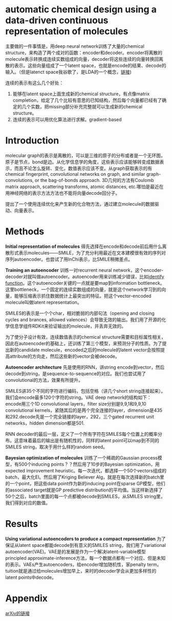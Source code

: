 # automatic chemical design using a data-driven continuous representation of molecules


主要做的一件事情是，用deep neural network训练了大量的chemical structure，来构造了两个成对的函数：encoder和decoder。encoder将离散的molecule表示转换成连续实数组成的向量，decoder将这些连续的向量转换回离散的表示。这些向量组成了一个latent space，也就是encode的结果、decode的输入。（但是latenct space我谷歌了，是LDA的一个概念，[链接](https://www.quora.com/What-is-the-meaning-of-latent-space))

连续的表示有这么几个好处：

1. 能够在latent space上面生成新的chemical structure，有点像matrix completion，给定了几个比较有意思的已知结构，然后每个向量都已经有了确定的几个实数，把missing部分补充完整就可以生成新的chemical structure。
2. 连续的表示可以用优化算法进行求解。gradient-based

# Introduction

molecular graph的表示是离散的，可以是三维的原子的分布或者是一个无环图，原子是节点，bond是边。从化学信息学的角度，这些表示应该能够转变成数据表示，而且不论怎么旋转、变化，数值表示应该不变。从graph获取表示的有chemical fingerprint, convolutional networks on graph, and similar graph-convolutions, or the bag-of-bonds approach. 3D几何的方法有Coulomb matrix approach, scattering transforms, atomic distances, etc.哪怕是最近在用神经网络的表示方法方法也不能将向量decode回分子。

提出了一个使用连续优化来产生新的化合物方法，通过建立molecule的数据驱动、向量表示。


# Methods

**Initial representation of molecules** 得先选择在encode和decode前后用什么离散形式表示molecules——SMILE，为了充分利用最近在文本建模很有效的序列对序列autoencoder。也尝试了用InChi表示，比SMILE稍微差点。

**Training an autoencoder** 训练一对recurrent neural network，这个encoder-decoder对就叫做autoencoder。autoencoder用来训练减少错误，比如[identify function](https://en.wikipedia.org/wiki/Identity_function)。这个autoencoder关键的一点就是要map到information bottleneck。这里bottleneck，一个固定的连续实数组成的向量，就是这个network学习到的向量，能够压缩表示抓住数据统计上最突出的特征。把这个vector-encoded molecule叫做latent representation。

SMILES的表示是一个个char，相对脆弱的内部句法（opening and closing cycles and brances, allowed valences）会导致无效的输出。我们用了开源的化学信息学组件RDKit来验证输出的molecule，并丢弃无效的。

为了使分子设计有效，连续数值表示的chemical structure需要和目标属性相关，因此在autoencoder的基础上，还训练了第三个模型，来预测分子的性质。为了提出新的candidate molecule，encoded之后的molecule的latent vector会按照提高attribute的方向走，然后这些新的vector会被decode。

**Autoencoder architecture** 先是使用的RNN，讲string encode到vector，然后decode到string，是sequence-to-sequence的对应。我们也尝试用了convolutional的方法，效果有所提升。

SMILES讲35个不同的字符进行编码，包括空格（讲几个short string连接起来）。我们会encode最多120个字符的string。VAE deep network的结构如下：encode用三个1D convolutional layers，filter size分别是9,9,1和9,9,10 convolutional kernels，紧随其后的是两个完全连接的layer，dimension是435和292.decode先是一个完全链接的layer，292，三个gated recurrent unit networks，hidden dimension都是501.

RNN decoder的最后一层，定义了一个所有字符在SMILES每个位置上的概率分布。这意味着最后的输出是有随机性的，同样的latent point可以map到不同的SMILES string，取决于用什么样的random seed。

**Bayesian optimization of molecules** 训练了一个稀疏的Gaussian process模型，有500个inducing points？？然后用了10步的Bayesian optimization，用expected improvement heuristic。每一次迭代，都选择一个50个vectors组成的batch，最大化EI。然后用了Kriging Believer Alg，就是在每次选择新的batch里的一个point，把这些data point作为新的inducing point在sparse GP模型，他们的associated target就是GP predictive distribution的平均值。当这样新选择了50个之后，batch里面的每一个点都被decode到SMILES，从SMILES string里，我们得到对应的数值。

# Results

**Using variational autoencoders to produce a compact representation** 为了保证从latent space都能decode到有意义的SMILES string，我们用了variational autoencoder(VAE)。VAE是的发展是作为一个解决latent-variable模型principled approximate-inference方法，每一个数据点都有一个对应、但是未知的表示。VAEs产生autoencoders，给encoder增加随机性，家penalty term。tuition就是通过给molecules增加早上，来时的decoder学会从更加多样性的latent points中decode。

# Appendix

[arXiv的链接](https://arxiv.org/abs/1610.02415)
